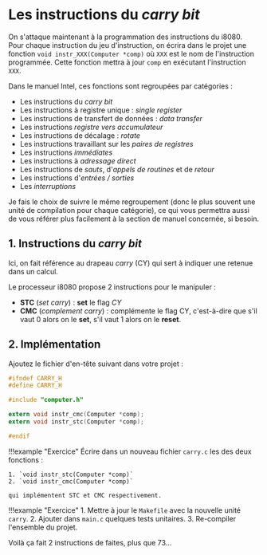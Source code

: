 # Les instructions du *carry bit*

On s'attaque maintenant à la programmation des instructions du i8080. Pour chaque instruction du jeu d'instruction, on écrira dans le projet une fonction `void instr_XXX(Computer *comp)` où `XXX` est le nom de l'instruction programmée. Cette fonction mettra à jour `comp` en exécutant l'instruction `XXX`.

Dans le manuel Intel, ces fonctions sont regroupées par catégories :

- Les instructions du *carry bit*
- Les instructions à registre unique : *single register*
- Les instructions de transfert de données : *data transfer*
- Les instructions *registre vers accumulateur*
- Les instructions de décalage : *rotate*
- Les instructions travaillant sur les *paires de registres*
- Les instructions *immédiates*
- Les instructions à *adressage direct*
- Les instructions de *sauts*, d'*appels de routines* et de *retour*
- Les instructions d'*entrées / sorties*
- Les *interruptions*

Je fais le choix de suivre le même regroupement (donc le plus souvent une unité de compilation pour chaque catégorie), ce qui vous permettra aussi de vous référer plus facilement à la section de manuel concernée, si besoin.

## 1. Instructions du *carry bit*

Ici, on fait référence au drapeau *carry* (CY) qui sert à indiquer une retenue dans un calcul.

Le processeur i8080 propose 2 instructions pour le manipuler :

- **STC** (*set carry*) : **set** le flag *CY*
- **CMC** (*complement carry*) : complémente le flag CY, c'est-à-dire que s'il vaut 0 alors on le **set**, s'il vaut 1 alors on le **reset**.

## 2. Implémentation

Ajoutez le fichier d'en-tête suivant dans votre projet :

```c title="carry.h"
#ifndef CARRY_H
#define CARRY_H

#include "computer.h"

extern void instr_cmc(Computer *comp);
extern void instr_stc(Computer *comp);

#endif
```

!!!example "Exercice"
    Écrire dans un nouveau fichier `carry.c` les des deux fonctions :

    1. `void instr_stc(Computer *comp)`
    2. `void instr_cmc(Computer *comp)`

    qui implémentent STC et CMC respectivement.


!!!example "Exercice"
    1. Mettre à jour le `Makefile` avec la nouvelle unité `carry`.
    2. Ajouter dans `main.c` quelques tests unitaires.
    3. Re-compiler l'ensemble du projet.

Voilà ça fait 2 instructions de faites, plus que 73...



